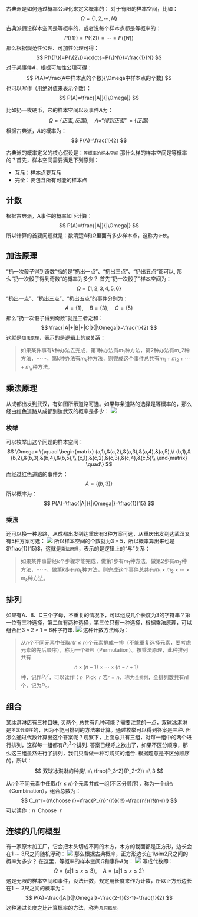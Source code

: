 古典派是如何通过概率公理化来定义概率的：
对于有限的样本空间，比如：
$$
\Omega=\{1, 2, \cdots, N\}
$$
古典派假设样本空间是等概率的，或者说每个样本点都是等概率的：
$$
P(\{1\})=P(\{2\})=\cdots=P(\{N\})
$$
那么根据规范性公理、可加性公理可得：
$$
P(\{1\})=P(\{2\})=\cdots=P(\{N\})=\frac{1}{N}
$$
对于某事件$A$，根据可加性公理可得：
$$
P(A)=\frac{A中样本点的个数}{\Omega中样本点的个数}
$$
也可以写作（用绝对值来表示个数）：
$$
P(A)=\frac{|A|}{|\Omega|}
$$

比如扔一枚硬币，它的样本空间以及事件$A$为：
$$
\Omega=\{正面,反面\},\quad A=“得到正面”=\{正面\}
$$
根据古典派，$A$的概率为：
$$
P(A)=\frac{1}{2}
$$

古典派的概率定义的核心假设是：`等概率的样本空间`
那什么样的样本空间是等概率的？首先，样本空间需要满足下列原则：
- 互斥：样本点要互斥
- 完全：要包含所有可能的样本点

## 计数
根据古典派，A事件的概率如下计算：
$$
P(A)=\frac{|A|}{|\Omega|}
$$
所以计算的首要问题就是：数清楚$A$和$\Omega$里面有多少样本点，这称为`计数`。

## 加法原理
“扔一次骰子得到奇数”指的是“扔出一点”、“扔出三点”、“扔出五点”都可以, 那么“扔一次骰子得到奇数”的概率为多少？
首先“扔一次骰子”样本空间为：
$$
\Omega=\{1,2,3,4,5,6\}
$$
“扔出一点”、“扔出三点”、“扔出五点”的事件分别为：
$$
A=\{1\},\quad B=\{3\},\quad C=\{5\}
$$
那么“扔一次骰子得到奇数”就是三者之和：
$$
\frac{|A|+|B|+|C|}{|\Omega|}=\frac{1}{2}
$$
这就是`加法原理`，表示的是逻辑上的`或`关系：

>如果某件事有$k$种办法去完成，第1种办法有$m_1$种方法，第2种办法有m_2种方法，$\cdots\cdots$，第k种办法有$m_k$种方法，则完成这个事件总共有$m_1+m_2+\cdots+m_k$种方法。


## 乘法原理
从成都出发到武汉，有如图所示道路可选。如果每条道路的选择是等概率的，那么经由红色道路从成都到达武汉的概率是多少：
![](./probability_古典派概率/15.png)
### 枚举
可以枚举出这个问题的样本空间：
$$
\Omega=
\{\quad
\begin{matrix}
(a,1),&(a,2),&(a,3),&(a,4),&(a,5),\\
(b,1),&(b,2),&(b,3),&(b,4),&(b,5),\\
(c,1),&(c,2),&(c,3),&(c,4),&(c,5)\\
\end{matrix}
\quad\}
$$
而经过红色道路的事件为：
$$
A=\{(b,3)\}
$$
所以概率为：
$$
P(A)=\frac{|A|}{|\Omega|}=\frac{1}{15}
$$
### 乘法
还可以换一种思路，从成都出发到达重庆有3种方案可选，从重庆出发到达武汉又有5种方案可选：
![](./probability_古典派概率/16.png)
所以样本空间的个数就为$3\times 5$，所以概率算出来也是$\frac{1}{15}$，这就是`乘法原理`，表示的是逻辑上的“与”关系：

> 如果某件事需经$k$个步骤才能完成，做第1步有$m_1$种方法，做第2步有$m_2$种方法，$\cdots\cdots$，做第$k$步有$m_k$种方法，则完成这个事件总共有$m_1\times m_2\times\cdots\times m_k$种方法。


## 排列
如果有A、B、C三个字母，不重复的情况下，可以组成几个长度为3的字符串？第一位有三种选择，第二位有两种选择，第三位只有一种选择，根据乘法原理，可以组合出$3\times 2\times 1=6$种字符串.
![](./probability_古典派概率/17.png)
这种计数方法称为：
>从$n$个不同元素中任取$r(r\leq n)$个元素排成一排（不能重复选择元素，要考虑元素的先后顺序），称为一个`排列`（Permutation）。按乘法原理，此种排列共有
$$
n\times (n-1)\times\cdots\times(n-r+1)
$$
种，记作$P_{n}^{r}$，可以读作：$n\ \ \text{Pick}\ \ r$
若$r=n$，称为`全排列`，全排列数共有$n!$个，记为$P_n$。


## 组合
某冰淇淋店有三种口味, 买两个, 总共有几种可能？需要注意的一点，双球冰淇淋是`不区分顺序`的，因为不能用排列的方法来计算。通过枚举可以得到答案是三种.
但怎么通过代数计算出这个答案呢？观察下，上面总共有三组，对每一组中的两个进行排列，这样每一组都有$P_2^2$个排列.
答案已经呼之欲出了，如果不区分顺序，那么这三组虽然进行了排列，我们只看做一种可购买的组合.
根据题意是不区分顺序的，所以：
$$
双球冰淇淋的种类\ =\ \frac{P_3^2}{P_2^2}\ =\ 3
$$

从$n$个不同元素中任取$r(r\leq n)$个元素并成一组(不区分顺序)，称为一个`组合`（Combination），组合总数为：
$$
C_n^r={n\choose r}=\frac{P_{n}^{r}}{r!}=\frac{n!}{r!(n-r)!}
$$
可以读作：$n\ \ \text{Choose}\ \ r$

## 连续的几何概型
有一家原木加工厂，它会把木头切成不同的木方，木方的截面都是正方形，边长会在$1\sim3$尺之间随机浮动：
![](./probability_古典派概率/18.png)
那么根据古典概率，正方形边长在1\sim2尺之间的概率为多少？
在这里，等概率的样本空间$\Omega$和事件$A$为：
![](./probability_古典派概率/19.png)
写成代数即：
$$
\Omega=\{x|1 \le x\le 3\},\quad A=\{x|1 \le x\le 2\}
$$
这是无限的样本空间和事件，没法计数，规定用长度来作为计数，所以正方形边长在$1\sim2$尺之间的概率为：
$$
P(A)=\frac{|A|}{|\Omega|}=\frac{2-1}{3-1}=\frac{1}{2}
$$
这种通过长度之比计算概率的方法，称为`几何概型`。